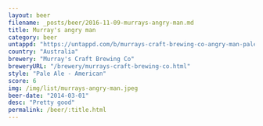 ```yaml
---
layout: beer
filename: _posts/beer/2016-11-09-murrays-angry-man.md
title: Murray's angry man
category: beer
untappd: "https://untappd.com/b/murrays-craft-brewing-co-angry-man-pale-ale/87671"
country: "Australia"
brewery: "Murray's Craft Brewing Co"
breweryURL: "/brewery/murrays-craft-brewing-co.html"
style: "Pale Ale - American"
score: 6
img: /img/list/murrays-angry-man.jpeg
beer-date: "2014-03-01"
desc: "Pretty good"
permalink: /beer/:title.html
---
```

